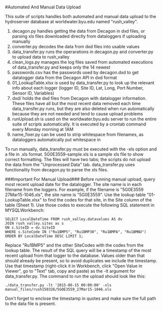 #Automated And Manual Data Upload

This suite of scripts handles both automated and manual data upload to the hydroserver database at worldwater.byu.edu named "rush\_valley". 

1. decagon.py handles getting the data from Decagon in dxd files, or parsing xls files downloaded directly from dataloggers if uploading manually
2. converter.py decodes the data from dxd files into usable values
3. data\_transfer.py runs the operarations in decagon.py and converter.py to upload data to rush\_valley
4. clean\_logs.py manages the log files saved from automated executions of data\_transfer.py and keeps only the 14 newest
5. passwords.csv has the passwords used by decagon.dxd to get datalogger data from the Decagon API in dxd format
6. 01\_LookupTable.xlsx is used by data\_transfer.py to look up the relevant info about each logger (logger ID, Site ID, Lat, Long, Port Number, Sensor ID, Variables)
7. dxd/ holds the dxd files from Decagon with datalogger information. These files have all but the most recent data removed each time data\_transfer.py runs, 
but they are also deleted when run automatically because they are not needed and tend to cause upload problems
8. runUpload.sh is used on the worldwater.byu.edu server to run the entire suite of scripts automatically. It is executed by a crontab command every Monday morning at 1AM
9. name\_fixer.py can be used to strip whitespace from filenames, as dataloggers automatically put whitespace in

To run manually, data\_transfer.py must be executed with the -xls option and a file in .xls format. 5G0E3559-sample.xls is a sample xls file to show correct formatting.
The files will have two tabs; the scripts do not upload the data from the "Unprocessed Data" tab. data\_transfer.py uses functionality from decagon.py to parse the xls files.

###Important For Manual Upload###
Before running manual upload, query most recent upload date for the datalogger. The site name is in each filename from the loggers. For example, if the filename is "5G0E3559 27Mar15-1046.xls",
the site name is "5G0E3559". Use the lookup table "01-LookupTable.xlsx" to find the codes for that site, in the Site column of the table (Sheet 1).
Use those codes to execute the following SQL statement in MYSQLWorkbench: 
```
SELECT LocalDateTime FROM rush_valley.datavalues AS dv 
JOIN rush_valley.sites as s 
ON s.SiteID = dv.SiteID 
WHERE s.SiteCode IN ("Ru1BMP5", "Ru1BMP30", "Ru1BMPA", "Ru1BMNU")
ORDER BY LocalDateTime DESC LIMIT 1;
```
Replace "Ru1BMP5" and the other SiteCodes with the codes from the lookup table.
The result of the SQL query will be a timestamp of the most recent upload from that logger to the database. 
Values older than that should already be present, so to avoid duplicates we include the timestamp.
Use that timestamp (right-click it in Workbench, click "Open Value in Viewer", go to "Text" tab, copy and paste) as the -lt argument for data\_transfer.py.
The command to run the upload should look like this:
```
./data_transfer.py -lt '2015-06-15 00:00:00' -xls manual_files/rush150326/5G0E3559_27Mar15-1046.xls
```
Don't forget to enclose the timestamp in quotes and make sure the full path to the data file is present.
